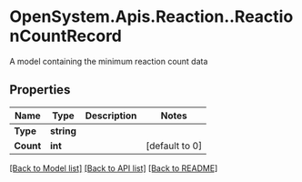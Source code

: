 # OpenSystem.Apis.Reaction..ReactionCountRecord
A model containing the minimum reaction count data

## Properties

Name | Type | Description | Notes
------------ | ------------- | ------------- | -------------
**Type** | **string** |  | 
**Count** | **int** |  | [default to 0]

[[Back to Model list]](../README.md#documentation-for-models) [[Back to API list]](../README.md#documentation-for-api-endpoints) [[Back to README]](../README.md)

